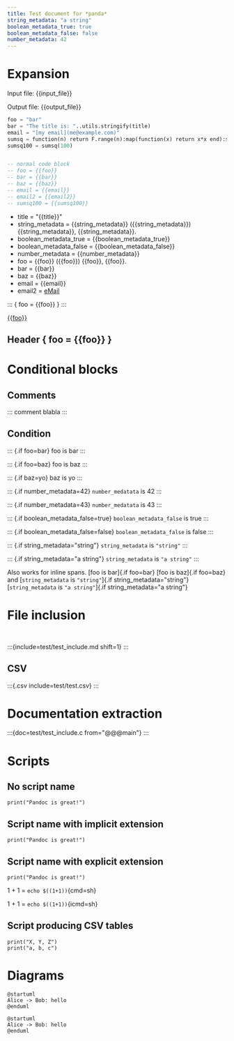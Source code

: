 ```yaml
---
title: Test document for *panda*
string_metadata: "a string"
boolean_metadata_true: true
boolean_metadata_false: false
number_metadata: 42
---
```


# Expansion

Input file: {{input_file}}

Output file: {{output_file}}

```meta
foo = "bar"
bar = "The title is: "..utils.stringify(title)
email = "[my email](me@example.com)"
sumsq = function(n) return F.range(n):map(function(x) return x*x end):sum() end
sumsq100 = sumsq(100)
```

```{.meta include=test/test.lua}
```

```lua
-- normal code block
-- foo = {{foo}}
-- bar = {{bar}}
-- baz = {{baz}}
-- email = {{email}}
-- email2 = {{email2}}
-- sumsq100 = {{sumsq100}}
```

- title = "{{title}}"
- string\_metadata = {{string_metadata}} ({{string_metadata}}) {{string_metadata}}, {{string_metadata}}.
- boolean\_metadata\_true = {{boolean_metadata_true}}
- boolean\_metadata\_false = {{boolean_metadata_false}}
- number\_metadata = {{number_metadata}}
- foo = {{foo}} ({{foo}}) {{foo}}, {{foo}}.
- bar = {{bar}}
- baz = {{baz}}
- email = {{email}}
- email2 = [eMail](mailto:{{email2}})

::: { foo = {{foo}} }
:::

[{{foo}}]({{foo}}/index.html)

## Header { foo = {{foo}} }

# Conditional blocks

## Comments

::: comment
blabla
:::

## Condition

::: {.if foo=bar}
foo is bar
:::

::: {.if foo=baz}
foo is baz
:::

::: {.if baz=yo}
baz is yo
:::

::: {.if number_metadata=42}
`number_medatata` is 42
:::

::: {.if number_metadata=43}
`number_medatata` is 43
:::

::: {.if boolean_metadata_false=true}
`boolean_metadata_false` is true
:::

::: {.if boolean_metadata_false=false}
`boolean_metadata_false` is false
:::

::: {.if string_metadata="string"}
`string_metadata` is `"string"`
:::

::: {.if string_metadata="a string"}
`string_metadata` is `"a string"`
:::

Also works for inline spans.
[foo is bar]{.if foo=bar}
[foo is baz]{.if foo=baz}
and
[`string_metadata` is `"string"`]{.if string_metadata="string"}
[`string_metadata` is `"a string"`]{.if string_metadata="a string"}

# File inclusion

```{.c include=test/test_include.c from=15}
```

```{include=test/test_include.c pattern="(main).-(%b{})" format="%1 = %2"}
```

:::{include=test/test_include.md shift=1}
:::

## CSV

:::{.csv include=test/test.csv}
:::

# Documentation extraction

:::{doc=test/test_include.c from="@@@main"}
:::

# Scripts

## No script name

```{.class cmd="python"}
print("Pandoc is great!")
```

## Script name with implicit extension

```{.class cmd="python %s"}
print("Pandoc is great!")
```

## Script name with explicit extension

```{.class cmd="python %s.py"}
print("Pandoc is great!")
```

1 + 1 = `echo $((1+1))`{cmd=sh}

1 + 1 = `echo $((1+1))`{icmd=sh}

## Script producing CSV tables

```{.python .csv icmd="python"}
print("X, Y, Z")
print("a, b, c")
```

# Diagrams

```{render="{{plantuml}}" img="{{build}}/img/panda_plantuml_test" out="{{build}}/img" caption="Alice & Bob"}
@startuml
Alice -> Bob: hello
@enduml
```

```{render="{{plantuml}}" caption="Alice & Bob" alt="Alternative description" target="http://example.com"}
@startuml
Alice -> Bob: hello
@enduml
```

